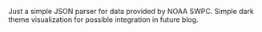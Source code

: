 Just a simple JSON parser for data provided by NOAA SWPC.
Simple dark theme visualization for possible integration in future blog.
